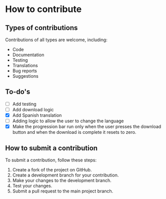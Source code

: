 # How to contribute

## Types of contributions

Contributions of all types are welcome, including:

- Code
- Documentation
- Testing
- Translations
- Bug reports
- Suggestions

## To-do's

- [ ] Add testing
- [ ] Add download logic
- [x] Add Spanish translation
- [ ] Adding logic to allow the user to change the language
- [x] Make the progression bar run only when the user presses the download button and when the download is complete it resets to zero.

## How to submit a contribution

To submit a contribution, follow these steps:

1. Create a fork of the project on GitHub.
2. Create a development branch for your contribution.
3. Make your changes to the development branch.
4. Test your changes.
5. Submit a pull request to the main project branch.
